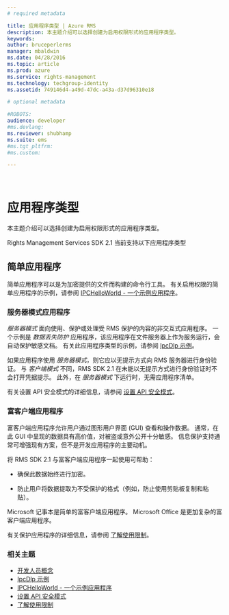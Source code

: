 ```yaml
---
# required metadata

title: 应用程序类型 | Azure RMS
description: 本主题介绍可以选择创建为启用权限形式的应用程序类型。
keywords:
author: bruceperlerms
manager: mbaldwin
ms.date: 04/28/2016
ms.topic: article
ms.prod: azure
ms.service: rights-management
ms.technology: techgroup-identity
ms.assetid: 749146d4-a49d-47dc-a43a-d37d96310e18

# optional metadata

#ROBOTS:
audience: developer
#ms.devlang:
ms.reviewer: shubhamp
ms.suite: ems
#ms.tgt_pltfrm:
#ms.custom:

---
```


﻿
# 应用程序类型


本主题介绍可以选择创建为启用权限形式的应用程序类型。

Rights Management Services SDK 2.1 当前支持以下应用程序类型

## 简单应用程序

简单应用程序可以是为加密提供的文件而构建的命令行工具。 有关启用权限的简单应用程序的示例，请参阅 [IPCHelloWorld - 一个示例应用程序](how-to-build-your-first-application.md)。

### 服务器模式应用程序


*服务器模式* 面向使用、保护或处理受 RMS 保护的内容的非交互式应用程序。 一个示例是 *数据丢失防护* 应用程序，该应用程序在文件服务器上作为服务运行，会自动保护敏感文档。 有关此应用程序类型的示例，请参阅 [IpcDlp 示例](https://Code.MSDN.Microsoft.Com/IpcDlp-Sample-Application-d30bb99d)。

如果应用程序使用 *服务器模式*，则它应以无提示方式向 RMS 服务器进行身份验证。 与 *客户端模式* 不同，RMS SDK 2.1 在未能以无提示方式进行身份验证时不会打开凭据提示。 此外，在 *服务器模式* 下运行时，无需应用程序清单。

有关设置 API 安全模式的详细信息，请参阅 [设置 API 安全模式](setting-the-api-security-mode-api-mode.md)。

### 富客户端应用程序

富客户端应用程序允许用户通过图形用户界面 (GUI) 查看和操作数据。 通常，在此 GUI 中呈现的数据具有高价值，对被盗或意外公开十分敏感。 信息保护支持通常可增强现有方案，但不是开发应用程序的主要动机。

将 RMS SDK 2.1 与富客户端应用程序一起使用可帮助：

-   确保此数据始终进行加密。

-   防止用户将数据提取为不受保护的格式（例如，防止使用剪贴板复制和粘贴）。

Microsoft 记事本是简单的富客户端应用程序。 Microsoft Office 是更加复杂的富客户端应用程序。

有关保护应用程序的详细信息，请参阅 [了解使用限制](understanding-usage-restrictions.md)。

### 相关主题

* [开发人员概念](ad-rms-concepts-nav.md)
* [IpcDlp 示例](https://Code.MSDN.Microsoft.Com/IpcDlp-Sample-Application-d30bb99d)
* [IPCHelloWorld - 一个示例应用程序](how-to-build-your-first-application.md)
* [设置 API 安全模式](setting-the-api-security-mode-api-mode.md)
* [了解使用限制](understanding-usage-restrictions.md)
 

 





<!--HONumber=Apr16_HO3-->


